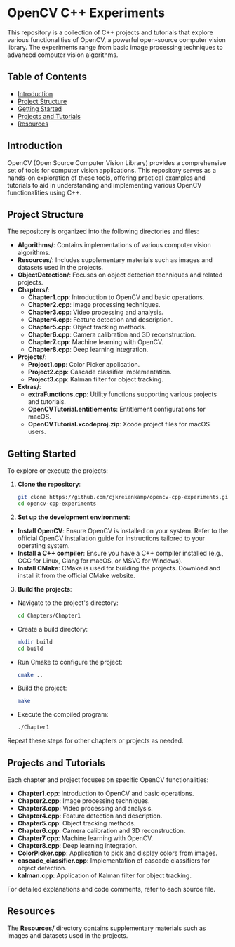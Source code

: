 # OpenCV C++ Experiments

This repository is a collection of C++ projects and tutorials that explore various functionalities of OpenCV, a powerful open-source computer vision library. The experiments range from basic image processing techniques to advanced computer vision algorithms.

## Table of Contents

- [Introduction](#introduction)
- [Project Structure](#project-structure)
- [Getting Started](#getting-started)
- [Projects and Tutorials](#projects-and-tutorials)
- [Resources](#resources)

## Introduction

OpenCV (Open Source Computer Vision Library) provides a comprehensive set of tools for computer vision applications. This repository serves as a hands-on exploration of these tools, offering practical examples and tutorials to aid in understanding and implementing various OpenCV functionalities using C++.

## Project Structure

The repository is organized into the following directories and files:

- **Algorithms/**: Contains implementations of various computer vision algorithms.
- **Resources/**: Includes supplementary materials such as images and datasets used in the projects.
- **ObjectDetection/**: Focuses on object detection techniques and related projects.
- **Chapters/**:
  - **Chapter1.cpp**: Introduction to OpenCV and basic operations.
  - **Chapter2.cpp**: Image processing techniques.
  - **Chapter3.cpp**: Video processing and analysis.
  - **Chapter4.cpp**: Feature detection and description.
  - **Chapter5.cpp**: Object tracking methods.
  - **Chapter6.cpp**: Camera calibration and 3D reconstruction.
  - **Chapter7.cpp**: Machine learning with OpenCV.
  - **Chapter8.cpp**: Deep learning integration.
- **Projects/**:
  - **Project1.cpp**: Color Picker application.
  - **Project2.cpp**: Cascade classifier implementation.
  - **Project3.cpp**: Kalman filter for object tracking.
- **Extras/**:
  - **extraFunctions.cpp**: Utility functions supporting various projects and tutorials.
  - **OpenCVTutorial.entitlements**: Entitlement configurations for macOS.
  - **OpenCVTutorial.xcodeproj.zip**: Xcode project files for macOS users.


## Getting Started

To explore or execute the projects:

1. **Clone the repository**:

   ```bash
   git clone https://github.com/cjkreienkamp/opencv-cpp-experiments.git
   cd opencv-cpp-experiments
2. **Set up the development environment**:

  - **Install OpenCV**: Ensure OpenCV is installed on your system. Refer to the official OpenCV installation guide for instructions tailored to your operating system.
  - **Install a C++ compiler**: Ensure you have a C++ compiler installed (e.g., GCC for Linux, Clang for macOS, or MSVC for Windows).
  - **Install CMake**: CMake is used for building the projects. Download and install it from the official CMake website.

3. **Build the projects**:

  - Navigate to the project's directory:
    ```bash
    cd Chapters/Chapter1
    
  - Create a build directory:
    ```bash
    mkdir build
    cd build
    
  - Run Cmake to configure the project:
    ```bash
    cmake ..
    
  - Build the project:
    ```bash
    make
    
  - Execute the compiled program:
    ```bash
    ./Chapter1
    
  Repeat these steps for other chapters or projects as needed.

## Projects and Tutorials

Each chapter and project focuses on specific OpenCV functionalities:

- **Chapter1.cpp**: Introduction to OpenCV and basic operations.
- **Chapter2.cpp**: Image processing techniques.
- **Chapter3.cpp**: Video processing and analysis.
- **Chapter4.cpp**: Feature detection and description.
- **Chapter5.cpp**: Object tracking methods.
- **Chapter6.cpp**: Camera calibration and 3D reconstruction.
- **Chapter7.cpp**: Machine learning with OpenCV.
- **Chapter8.cpp**: Deep learning integration.
- **ColorPicker.cpp**: Application to pick and display colors from images.
- **cascade_classifier.cpp**: Implementation of cascade classifiers for object detection.
- **kalman.cpp**: Application of Kalman filter for object tracking.

For detailed explanations and code comments, refer to each source file.

## Resources

The **Resources/** directory contains supplementary materials such as images and datasets used in the projects.
